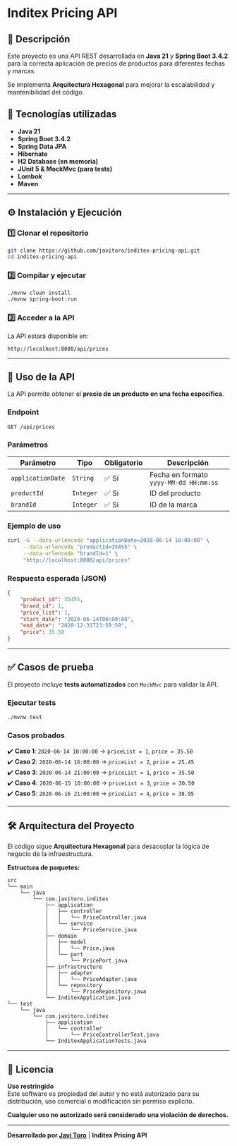 # Inditex Pricing API

## 📖 Descripción
Este proyecto es una API REST desarrollada en **Java 21** y **Spring Boot 3.4.2** para la correcta aplicación de precios de productos para diferentes fechas y marcas.

Se implementa **Arquitectura Hexagonal** para mejorar la escalabilidad y mantenibilidad del código.

## 🚀 Tecnologías utilizadas
- **Java 21**
- **Spring Boot 3.4.2**
- **Spring Data JPA**
- **Hibernate**
- **H2 Database (en memoria)**
- **JUnit 5 & MockMvc (para tests)**
- **Lombok**
- **Maven**

---

## ⚙️ Instalación y Ejecución

### 1️⃣ **Clonar el repositorio**
```sh
git clone https://github.com/javitoro/inditex-pricing-api.git
cd inditex-pricing-api
```

### 2️⃣ **Compilar y ejecutar**
```sh
./mvnw clean install
./mvnw spring-boot:run
```

### 3️⃣ **Acceder a la API**
La API estará disponible en:
```
http://localhost:8080/api/prices
```

---

## 📌 **Uso de la API**
La API permite obtener el **precio de un producto en una fecha específica**.

### **Endpoint**
```
GET /api/prices
```

### **Parámetros**
| Parámetro         | Tipo      | Obligatorio | Descripción |
|------------------|----------|------------|------------|
| `applicationDate` | `String` | ✅ Sí      | Fecha en formato `yyyy-MM-dd HH:mm:ss` |
| `productId`      | `Integer` | ✅ Sí      | ID del producto |
| `brandId`        | `Integer` | ✅ Sí      | ID de la marca |

### **Ejemplo de uso**
```sh
curl -G --data-urlencode "applicationDate=2020-06-14 10:00:00" \
     --data-urlencode "productId=35455" \
     --data-urlencode "brandId=1" \
     "http://localhost:8080/api/prices"
```

### **Respuesta esperada (JSON)**
```json
{
    "product_id": 35455,
    "brand_id": 1,
    "price_list": 1,
    "start_date": "2020-06-14T00:00:00",
    "end_date": "2020-12-31T23:59:59",
    "price": 35.50
}
```

---

## ✅ **Casos de prueba**
El proyecto incluye **tests automatizados** con `MockMvc` para validar la API.

### **Ejecutar tests**
```sh
./mvnw test
```

### **Casos probados**
✔️ **Caso 1**: `2020-06-14 10:00:00` → `priceList = 1`, `price = 35.50`  
✔️ **Caso 2**: `2020-06-14 16:00:00` → `priceList = 2`, `price = 25.45`  
✔️ **Caso 3**: `2020-06-14 21:00:00` → `priceList = 1`, `price = 35.50`  
✔️ **Caso 4**: `2020-06-15 10:00:00` → `priceList = 3`, `price = 30.50`  
✔️ **Caso 5**: `2020-06-16 21:00:00` → `priceList = 4`, `price = 38.95`

---

## 🛠 **Arquitectura del Proyecto**
El código sigue **Arquitectura Hexagonal** para desacoplar la lógica de negocio de la infraestructura.

**Estructura de paquetes:**
```plaintext
src
└── main
    └── java
        └── com.javitoro.inditex
            ├── application
            │   ├── controller
            │   │   └── PriceController.java
            │   └── service
            │       └── PriceService.java
            ├── domain
            │   ├── model
            │   │   └── Price.java
            │   └── port
            │       └── PricePort.java
            ├── infrastructure
            │   ├── adapter
            │   │   └── PriceAdapter.java
            │   └── repository
            │       └── PriceRepository.java
            └── InditexApplication.java
└── test
    └── java
        └── com.javitoro.inditex
            ├── application
            │   └── controller
            │       └── PriceControllerTest.java
            └── InditexApplicationTests.java
```
---

## 📜 **Licencia**
**Uso restringido**  
Este software es propiedad del autor y no está autorizado para su distribución, uso comercial o modificación sin permiso explícito.

**Cualquier uso no autorizado será considerado una violación de derechos.**

---

**Desarrollado por [Javi Toro](https://github.com/javitoro)** | **Inditex Pricing API**